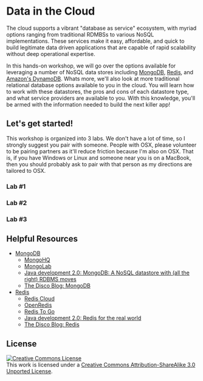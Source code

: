 # Data in the Cloud

The cloud supports a vibrant "database as service" ecosystem, with myriad options ranging from traditional RDMBSs to various NoSQL implementations. These services make it easy, affordable, and quick to build legitimate data driven applications that are capable of rapid scalability without deep operational expertise. 

In this hands-on workshop, we will go over the options available for leveraging a number of NoSQL data stores including [MongoDB](http://www.mongodb.org/), [Redis](http://redis.io/), and [Amazon's DynamoDB](http://aws.amazon.com/dynamodb/). Whats more, we'll also look at more traditional relational database options available to you in the cloud. You will learn how to work with these datastores, the pros and cons of each datastore type, and what service providers are available to you. With this knowledge, you'll be armed with the information needed to build the next killer app!


## Let's get started! 

This workshop is organized into 3 labs. We don't have a lot of time, so I strongly suggest you pair with someone. People with OSX, please volunteer to be pairing partners as it'll reduce friction because I'm also on OSX. That is, if you have Windows or Linux and someone near you is on a MacBook, then you should probably ask to pair with that person as my directions are tailored to OSX. 

### Lab #1

### Lab #2

### Lab #3


## Helpful Resources
  
  * [MongoDB](http://www.mongodb.org/)
    * [MongoHQ](https://www.mongohq.com/home)
    * [MongoLab](https://mongolab.com/welcome/)
    * [Java development 2.0: MongoDB: A NoSQL datastore with (all the right) RDBMS moves](http://www.ibm.com/developerworks/library/j-javadev2-12/)
    * [The Disco Blog: MongoDB](http://thediscoblog.com/blog/categories/mongodb/)
  * [Redis](http://redis.io/)
    * [Redis Cloud](http://redis-cloud.com/)
    * [OpenRedis](https://openredis.com/)
    * [Redis To Go](http://redistogo.com/)
    * [Java development 2.0: Redis for the real world](http://www.ibm.com/developerworks/library/j-javadev2-22/)
    * [The Disco Blog: Redis](http://thediscoblog.com/blog/categories/redis/)


## License

<a rel="license" href="http://creativecommons.org/licenses/by-sa/3.0/deed.en_US"><img alt="Creative Commons License" style="border-width:0" src="http://i.creativecommons.org/l/by-sa/3.0/88x31.png" /></a><br />This work is licensed under a <a rel="license" href="http://creativecommons.org/licenses/by-sa/3.0/deed.en_US">Creative Commons Attribution-ShareAlike 3.0 Unported License</a>.   
